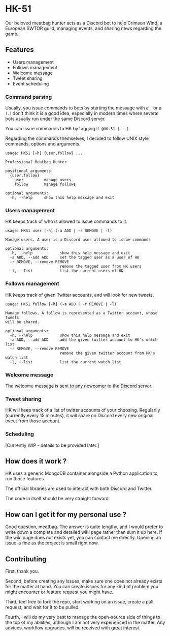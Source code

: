 # HK-51

Our beloved meatbag hunter acts as a Discord bot to help Crimson Wind,
a European SWTOR guild, managing events, and sharing news regarding the game.

## Features

- Users management
- Follows management
- Welcome message
- Tweet sharing
- Event scheduling

### Command parsing

Usually, you issue commands to bots by starting the message with a `.` or a `!`.
I don't think it is a good idea, especially in modern times where several bots usually
run under the same Discord server.

You can issue commands to HK by tagging it. `@HK-51 [...]`.

Regarding the commands themselves, I decided to follow UNIX style commands, options and arguments.

```
usage: HK51 [-h] {user,follow} ...

Professional Meatbag Hunter

positional arguments:
  {user,follow}
    user         manage users
    follow       manage follows

optional arguments:
  -h, --help     show this help message and exit
```

### Users management

HK keeps track of who is allowed to issue commands to it.
```
usage: HK51 user [-h] (-a ADD | -r REMOVE | -l)

Manage users. A user is a Discord user allowed to issue commands

optional arguments:
  -h, --help            show this help message and exit
  -a ADD, --add ADD     set the tagged user as a user of HK
  -r REMOVE, --remove REMOVE
                        remove the tagged user from HK users
  -l, --list            list the current users of HK
```

### Follows management

HK keeps track of given Twitter accounts, and will look for new tweets.
```
usage: HK51 follow [-h] (-a ADD | -r REMOVE | -l)

Manage follows. A follow is represented as a Twitter account, whose tweets
will be shared.

optional arguments:
  -h, --help            show this help message and exit
  -a ADD, --add ADD     add the given twitter account to HK's watch list
  -r REMOVE, --remove REMOVE
                        remove the given twitter account from HK's watch list
  -l, --list            list the current watch list
```

### Welcome message

The welcome message is sent to any newcomer to the Discord server.

### Tweet sharing

HK will keep track of a list of twitter accounts of your choosing. Regularily (currently every 15 minutes),
it will share on Discord every new original tweet from those account.

### Scheduling

[Currently WIP - details to be provided later.]

## How does it work ?

HK uses a generic MongoDB container alongside a Python application to run those features.

The official libraries are used to interact with both Discord and Twitter.

The code in itself should be very straight forward.

## How can I get it for my personal use ?

Good question, meatbag. The answer is quite lengthy, and I would prefer to write down a complete and detailed wiki page rather than sum it up here. If the wiki page does not exists yet, you can contact me directly. Opening an issue is fine as the project is small right now.

## Contributing

First, thank you.

Second, before creating any issues, make sure one does not already exists for the matter at hand. You can create issues for any kind of problem you might encounter or feature request you might have.

Third, feel free to fork the repo, start working on an issue, create a pull request, and wait for it to be pulled.

Fourth, I will do my very best to manage the open-source side of things to the top of my abilities, although I am not very experienced in the matter. Any advices, workflow upgrades, will be received with great interest.
